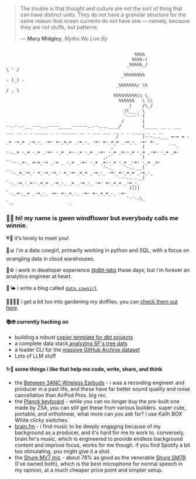 > The trouble is that thought and culture are not the sort of thing that can have distinct units. 
> They do not have a granular structure for the same reason that ocean currents do not have one — namely, because they are not stuffs, but patterns.
>
> — **Mary Midgley**, _Myths We Live By_
```
                            
                                                 %%%%
                                                %%%%-(
                                              _%%%%%_/                        \ ' /
                                            _%%%%%%%%                        - (_) -
                                          _%%%%%%%/ \%                        / , \
                                         %%%%%%%%%\\ \_
                                           %%%%%%   \ \\
                                               )    /\_/
                                             /(___. \
                                             '----' (
                                            /       )
--.--.-___---...----_____------..--....____/        (_____ __ _ ___ ___ __ _ _ _____ _ _ ______ __ _ ___ ___ __ _ _ _____ _ _ __
                                          /         )---...___ =-= = -_= -=_= _-=_-_ -=- =-_=_= _-=_-_ -=- =-_=_= _-=_-_ -=- =-_
                                        ,'          (         ```--.._= -_= -_= _-=- -_= _=--_= -_= _-=- -_= _=--_= -_= _-=- -_= _=-
                                     ,-'            )                 ``--._=-_ =-=_-= _-= _ -_= _-=- -_= _=--_= -_= _-=- -_= _=-
                                     '-._    '-..___(                       ``-._=_-=_- =_-=_-=_- =_-=-_=_= _-=_-_ -=- =-_=_= _-=_-_ 
                                         ``---....__)                            `-._-=_-_=--_=_= _-=_-_ _= _-=_-_ -=- =-_=_= _-=_-_ 
                                               )|)|                                  `-._=-__= _-=_-_ -=- =-_=_-_ -=- =-_=_=_-_ -=- 
                                              '-'-.\_                                    `-.                     .                                                               
```
### 👋🌻 hi! my name is gwen windflower but everybody calls me winnie.

💗🤗 it's lovely to meet you!

🤠📊 i'm a data cowgirl, primarily working in python and SQL, with a focus on wrangling data in cloud warehouses.

🍊⚙️ i work in developer experience [@dbt-labs](https://github.com/dbt-labs) these days, but i'm forever an analytics engineer at heart.

🌱🌤️ i write a blog called [`data cowgirl`](https://datacowgirl.sh)

👩🏻‍🌾📝 i get a bit too into gardening my dotfiles. you can [check them out here](https://github.com/gwenwindflower/charm-school).

#### 📚🤓 currently hacking on
- building a robust [copier template for dbt projects](https://github.com/gwenwindflower/copier-dbt)
- a complete data stack[ analyzing SF's tree dats](https://github.com/gwenwindflower/dbtree)
- a loader CLI for the [massive GitHub Archive dataset](https://github.com/gwenwindflower/octoduck)
- Lots of LLM stuff

#### ✨🌸 some things i like that help me code, write, share, and think
- the [Between 3ANC Wireless Earbuds](https://www.status.co/products/between-3anc) - i was a recording engineer and producer in a past life, and these have far better sound quality and noise cancellation than AirPod Pros. big rec.
- the [Planck keyboard](https://blog.zsa.io/2307-goodbye-planck-ez/) - while you can no longer buy the pre-built one made by ZSA, you can still get these from various builders. super cute, portable, and ortholinear, what more can you ask for? i use Kalih BOX White clicky switches.
- [brain.fm](https://www.brain.fm/) - i find music to be deeply engaging because of my background as a producer, and it's hard for me to work to. conversely, brain.fm's music, which is engineered to provide endless background content and improve focus, works for me though. if you find Spotify a bit too stimulating, you might give it a shot.
- the [Shure MV7 mic](https://www.shure.com/en-US/products/microphones/mv7) - about 78% as good as the venerable [Shure SM7B](https://en.wikipedia.org/wiki/Shure_SM7) (I've owned both), which is the best microphone for normal speech in my opinion, at a much cheaper price point and simpler setup.
